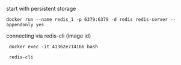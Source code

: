 start with persistent storage

    docker run --name redis_1 -p 6379:6379 -d redis redis-server --appendonly yes 

connecting via redis-cli (image id)

     docker exec -it 41362e714166 bash

     redis-cli


